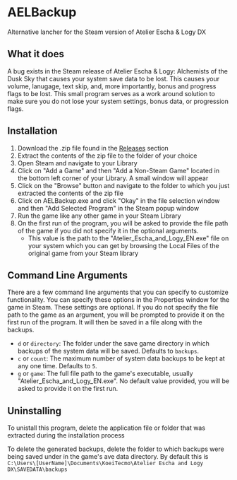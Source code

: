 # AELBackup
Alternative lancher for the Steam version of Atelier Escha &amp; Logy DX

## What it does 
A bug exists in the Steam release of Atelier Escha & Logy: Alchemists of the Dusk Sky that causes your system save data to be lost. This causes your volume, lanugage, text skip, and, more importantly, bonus and progress flags to be lost. This small program serves as a work around solution to make sure you do not lose your system settings, bonus data, or progression flags.

## Installation
1. Download the .zip file found in the [Releases](https://github.com/Error503/AELBackup/releases) section
2. Extract the contents of the zip file to the folder of your choice
3. Open Steam and navigate to your Library
4. Click on "Add a Game" and then "Add a Non-Steam Game" located in the bottom left corner of your Library. A small window will appear
5. Click on the "Browse" button and navigate to the folder to which you just extracted the contents of the zip file
6. Click on AELBackup.exe and click "Okay" in the file selection window and then "Add Selected Program" in the Steam popup window
7. Run the game like any other game in your Steam Library
8. On the first run of the program, you will be asked to provide the file path of the game if you did not specify it in the optional arguments.
    - This value is the path to the "Atelier_Escha_and_Logy_EN.exe" file on your system which you can get by browsing the Local Files of the original game from your Steam library

## Command Line Arguments
There are a few command line arguments that you can specify to customize functionality. You can specify these options in the Properties window for the game in Steam. These settings are optional. If you do not specify the file path to the game as an argument, you will be prompted to provide it on the first run of the program. It will then be saved in a file along with the backups.

- `d` or `directory`: The folder under the save game directory in which backups of the system data will be saved. Defaults to `backups`.
- `c` or `count`: The maximum number of system data backups to be kept at any one time. Defaults to `5`.
- `g` or `game`: The full file path to the game's executable, usually "Atelier_Escha_and_Logy_EN.exe". No default value provided, you will be asked to provide it on the first run.

## Uninstalling
To unistall this program, delete the application file or folder that was extracted during the installation process

To delete the generated backups, delete the folder to which backups were being saved under in the game's ave data directory. By default this is `C:\Users\[UserName]\Documents\KoeiTecmo\Atelier Escha and Logy DX\SAVEDATA\backups`
